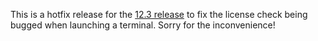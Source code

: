 This is a hotfix release for the [12.3 release](https://github.com/xpipe-io/xpipe/releases/tag/12.3) to fix the license check being bugged when launching a terminal. Sorry for the inconvenience!